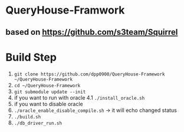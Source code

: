 # QueryHouse-Framwork
## based on https://github.com/s3team/Squirrel

# Build Step
1. ```git clone https://github.com/dpp0900/QueryHouse-Framework ~/QueryHouse-Framework```
2. ```cd ~/QueryHouse-Framework```
3. ```git submodule update --init```
4. if you want to run with oracle
4.1 ```./install_oracle.sh```
4. if you want to disable oracle
4. ```./oracle_enable_disable_compile.sh``` -> it will echo changed status
5. ```./build.sh```
5. ```./db_driver_run.sh```
